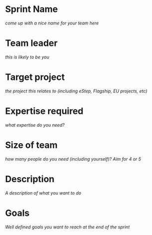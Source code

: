 # Sprint Name 

_come up with a nice name for your team here_

# Team leader

_this is likely to be you_

# Target project 

_the project this relates to (including eStep, Flagship, EU projects, etc)_

# Expertise required

_what expertise do you need?_

# Size of team

_how many people do you need (including yourself)? Aim for 4 or 5_

# Description

_A description of what you want to do_

# Goals

_Well defined goals you want to reach at the end of the sprint_


